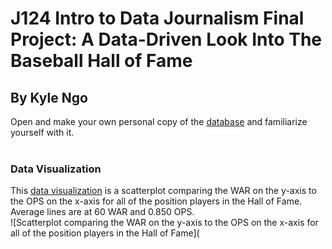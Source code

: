 # J124 Intro to Data Journalism Final Project: A Data-Driven Look Into The Baseball Hall of Fame
## By Kyle Ngo
Open and make your own personal copy of the [database](https://docs.google.com/spreadsheets/d/1PE7dACChPplbgefL6Vqhv6HwqOJ9SEG_7OUa4KmGCnI/edit?usp=sharing) and familiarize yourself with it. <br/><br/>
### Data Visualization
This [data visualization](https://www.datawrapper.de/_/B1qrO/) is a scatterplot comparing the WAR on the y-axis to the OPS on the x-axis for all of the position players in the Hall of Fame. Average lines are at 60 WAR and 0.850 OPS. <br/>
![Scatterplot comparing the WAR on the y-axis to the OPS on the x-axis for all of the position players in the Hall of Fame](
